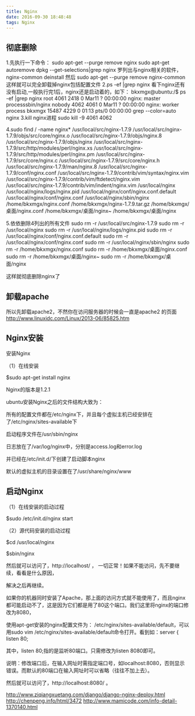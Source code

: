 ```yaml
---
title: Nginx
date: 2016-09-30 18:48:48
tags: Nginx
---
```



##  彻底删除
1.先执行一下命令：
sudo apt-get --purge remove nginx
sudo apt-get autoremove
dpkg --get-selections|grep nginx
罗列出与nginx相关的软件， nginx-common deinstall 然后
sudo apt-get --purge remove nginx-common
这样就可以完全卸载掉nginx包括配置文件
2.ps -ef |grep nginx 看下nginx还有没有启动,一般执行完1后，nginx还是启动着的，如下：
bkxmgx@ubuntu:/$ ps -ef |grep nginx
root     4061  2418  0 Mar11 ?        00:00:00 nginx: master processsbin/nginx
nobody   4062  4061  0 Mar11 ?        00:00:00 nginx: worker process
bkxmgx  15487  4229  0 01:13 pts/0    00:00:00 grep --color=auto nginx
3.kill   nginx进程
sudo kill -9  4061  4062

4.sudo  find  / -name  nginx*
/usr/local/src/nginx-1.7.9
/usr/local/src/nginx-1.7.9/objs/src/core/nginx.o
/usr/local/src/nginx-1.7.9/objs/nginx.8
/usr/local/src/nginx-1.7.9/objs/nginx
/usr/local/src/nginx-1.7.9/src/http/modules/perl/nginx.xs
/usr/local/src/nginx-1.7.9/src/http/modules/perl/nginx.pm
/usr/local/src/nginx-1.7.9/src/core/nginx.c
/usr/local/src/nginx-1.7.9/src/core/nginx.h
/usr/local/src/nginx-1.7.9/man/nginx.8
/usr/local/src/nginx-1.7.9/conf/nginx.conf
/usr/local/src/nginx-1.7.9/contrib/vim/syntax/nginx.vim
/usr/local/src/nginx-1.7.9/contrib/vim/ftdetect/nginx.vim
/usr/local/src/nginx-1.7.9/contrib/vim/indent/nginx.vim
/usr/local/nginx
/usr/local/nginx/logs/nginx.pid
/usr/local/nginx/conf/nginx.conf.default
/usr/local/nginx/conf/nginx.conf
/usr/local/nginx/sbin/nginx
/home/bkxmgx/nginx.conf
/home/bkxmgx/nginx-1.7.9.tar.gz
/home/bkxmgx/桌面/nginx.conf
/home/bkxmgx/桌面/nginx~
/home/bkxmgx/桌面/nginx

5.依依删除4列出的所有文件
sudo rm  -r  /usr/local/src/nginx-1.7.9
sudo rm  -r  /usr/local/nginx
sudo rm  -r  /usr/local/nginx/logs/nginx.pid
sudo rm  -r  /usr/local/nginx/conf/nginx.conf.default
sudo rm  -r  /usr/local/nginx/conf/nginx.conf
sudo rm  -r  /usr/local/nginx/sbin/nginx
sudo rm  -r  /home/bkxmgx/nginx.conf
sudo rm  -r  /home/bkxmgx/桌面/nginx.conf
sudo rm  -r  /home/bkxmgx/桌面/nginx~
sudo rm  -r  /home/bkxmgx/桌面/nginx

这样就彻底删除nginx了


## 卸载apache

所以先卸载apache2，不然你在访问服务器的时候会一直是apache2 的页面
http://www.linuxidc.com/Linux/2013-06/85825.htm



## Nginx安装

安装Nginx

（1）在线安装

$sudo apt-get install nginx

Nginx的版本是1.2.1

ubuntu安装Nginx之后的文件结构大致为：

所有的配置文件都在/etc/nginx下，并且每个虚拟主机已经安排在了/etc/nginx/sites-available下

启动程序文件在/usr/sbin/nginx

日志放在了/var/log/nginx中，分别是access.log和error.log

并已经在/etc/init.d/下创建了启动脚本nginx

默认的虚拟主机的目录设置在了/usr/share/nginx/www

## 启动Nginx

（1）在线安装的启动过程

$sudo /etc/init.d/nginx start

（2）源代码安装的启动过程

$cd /usr/local/nginx

$sbin/nginx

然后就可以访问了，http://localhost/ ， 一切正常！如果不能访问，先不要继续，看看是什么原因，

解决之后再继续。

如果你的机器同时安装了Apache，那上面的访问方式就不能使用了，而且nginx都可能启动不了，这是因为它们都是用了80这个端口。我们这里将nginx的端口修改为8080，

使用apt-get安装的nginx配置文件为： /etc/nginx/sites-available/default，可以用sudo vim /etc/nginx/sites-available/default命令打开。看到如：server {
listen 80;

其中，listen 80;指的是监听80端口。只需修改为listen 8080即可。

说明：修改端口后，在输入网址时需指定端口号，如localhost:8080，否则显示错误。而默认的80端口在输入网址时可以省略（往往不加上去）。

然后就可以访问了，http://localhost:8080/ 。



http://www.ziqiangxuetang.com/django/django-nginx-deploy.html
http://chenpeng.info/html/3472
http://www.mamicode.com/info-detail-1370140.html
